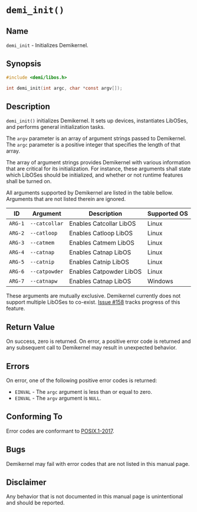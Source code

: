 # `demi_init()`

## Name

`demi_init` - Initializes Demikernel.

## Synopsis

```c
#include <demi/libos.h>

int demi_init(int argc, char *const argv[]);
```

## Description

`demi_init()` initializes Demikernel. It sets up devices, instantiates LibOSes, and performs general initialization
tasks.

The `argv` parameter is an array of argument strings passed to Demikernel. The `argc` parameter is a positive integer
that specifies the length of that array.

The array of argument strings provides Demikernel with various information that are critical for its initialization. For
instance, these arguments shall state which LibOSes should be initialized, and whether or not runtime features shall be
turned on.

All arguments supported by Demikernel are listed in the table bellow. Arguments that are not listed therein are ignored.

| ID      | Argument      | Description             | Supported OS |
| ------- | ------------- | ----------------------- | ------------ |
| `ARG-1` | `--catcollar` | Enables Catcollar LibOS | Linux        |
| `ARG-2` | `--catloop`   | Enables Catloop LibOS   | Linux        |
| `ARG-3` | `--catmem`    | Enables Catmem LibOS    | Linux        |
| `ARG-4` | `--catnap`    | Enables Catnap LibOS    | Linux        |
| `ARG-5` | `--catnip`    | Enables Catnip LibOS    | Linux        |
| `ARG-6` | `--catpowder` | Enables Catpowder LibOS | Linux        |
| `ARG-7` | `--catnapw`   | Enables Catnap LibOS    | Windows      |

These arguments are mutually exclusive. Demikernel currently does not support multiple LibOSes to co-exist.
[Issue #158](https://github.com/demikernel/demikernel/issues/158) tracks progress of this feature.

## Return Value

On success, zero is returned. On error, a positive error code is returned and any subsequent call to Demikernel may
result in unexpected behavior.

## Errors

On error, one of the following positive error codes is returned:

- `EINVAL` - The `argc` argument is less than or equal to zero.
- `EINVAL` - The `argv` argument is `NULL`.

## Conforming To

Error codes are conformant to [POSIX.1-2017](https://pubs.opengroup.org/onlinepubs/9699919799/nframe.html).

## Bugs

Demikernel may fail with error codes that are not listed in this manual page.

## Disclaimer

Any behavior that is not documented in this manual page is unintentional and should be reported.
